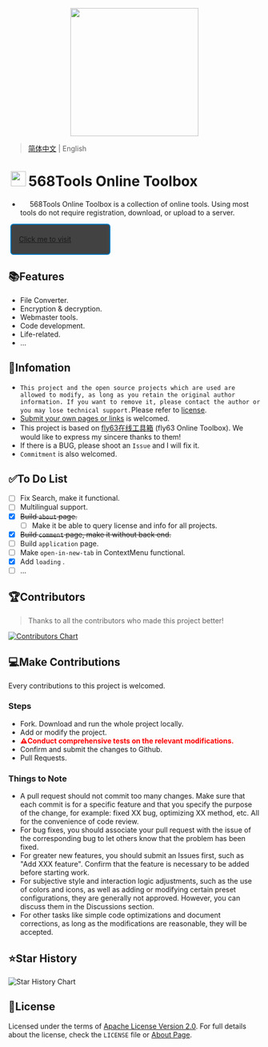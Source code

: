 <p align="center">
    <img height="256" src='https://Tools.PJ568.eu.org/img/icon.svg' />
</p>

> [简体中文](./README.md) | English

# <img height="30" style="margin: -3px 5px;" src="https://Tools.PJ568.eu.org/img/icon.svg"/>568Tools Online Toolbox

* <img height="15" src="https://Tools.PJ568.eu.org/img/icon.svg"/> 568Tools Online Toolbox is a collection of online tools. Using most tools do not require registration, download, or upload to a server.

<a style="font-size:14px;margin:10px 0.8%;border:2px solid #0277BD;border-radius:6px;background:#424242;width:200px;min-height:62px;line-height:20px;box-sizing:border-box;display:flex;align-items:center" href="https://Tools.PJ568.eu.org/"><img height="15" src="https://tools.PJ568.eu.org/img/icon.svg"/> Click me to visit</a>

## 📚Features
* File Converter.
* Encryption & decryption.
* Webmaster tools.
* Code development.
* Life-related.
* ...

## 📖Infomation

* `This project and the open source projects which are used are allowed to modify, as long as you retain the original author information. If you want to remove it, please contact the author or you may lose technical support.`Please refer to [license](https://Tools.PJ568.eu.org/about/#1).
* [Submit your own pages or links](https://Tools.PJ568.eu.org/application) is welcomed.
* This project is based on [fly63在线工具箱](https://github.com/mydearcc/tools) (fly63 Online Toolbox). We would like to express my sincere thanks to them!
* If there is a BUG, please shoot an `Issue` and I will fix it.
* `Commitment` is also welcomed.

## ✅To Do List

- [ ] Fix Search, make it functional.
- [ ] Multilingual support.
- [X] ~~Build `about` page.~~
  - [ ] Make it be able to query license and info for all projects.
- [X] ~~Build `comment` page, make it without back end.~~
- [ ] Build `application` page.
- [ ] Make `open-in-new-tab` in ContextMenu functional.
- [X] Add `loading` .
- [ ] ...

## 🏆Contributors

> Thanks to all the contributors who made this project better!

[![Contributors Chart](https://contrib.rocks/image?repo=PJ-568/568tools)](https://github.com/PJ-568/568tools/graphs/contributors)

## 💻Make Contributions

Every contributions to this project is welcomed.

### Steps

- Fork. Download and run the whole project locally.
- Add or modify the project.
- <b style="color:red">⚠️Conduct comprehensive tests on the relevant modifications.</b>
- Confirm and submit the changes to Github.
- Pull Requests.

### Things to Note

- A pull request should not commit too many changes. Make sure that each commit is for a specific feature and that you specify the purpose of the change, for example: fixed XX bug, optimizing XX method, etc. All for the convenience of code review.
- For bug fixes, you should associate your pull request with the issue of the corresponding bug to let others know that the problem has been fixed.
- For greater new features, you should submit an Issues first, such as "Add XXX feature". Confirm that the feature is necessary to be added before starting work.
- For subjective style and interaction logic adjustments, such as the use of colors and icons, as well as adding or modifying certain preset configurations, they are generally not approved. However, you can discuss them in the Discussions section.
- For other tasks like simple code optimizations and document corrections, as long as the modifications are reasonable, they will be accepted.

## ⭐Star History

![Star History Chart](https://api.star-history.com/svg?repos=PJ-568/568tools&type=Date)

## 📄License

Licensed under the terms of [Apache License Version 2.0](http://www.apache.org/licenses/LICENSE-2.0). For full details about the license, check the `LICENSE` file or [About Page](https://Tools.PJ568.eu.org/about/#1).